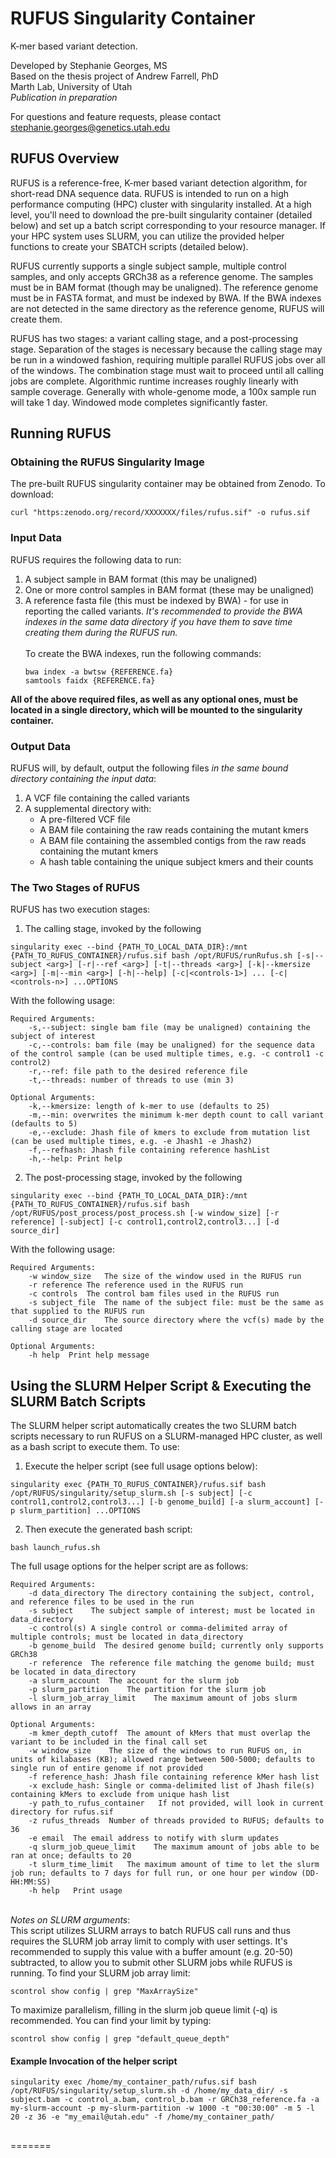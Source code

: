 RUFUS Singularity Container
=====

K-mer based variant detection. 

Developed by Stephanie Georges, MS\
Based on the thesis project of Andrew Farrell, PhD\
Marth Lab, University of Utah\
*Publication in preparation*

For questions and feature requests, please contact [stephanie.georges@genetics.utah.edu](stephanie.georges@genetics.utah.edu)

## RUFUS Overview

RUFUS is a reference-free, K-mer based variant detection algorithm, for short-read DNA sequence data. RUFUS is intended to run on a high performance computing (HPC) cluster with singularity installed. At a high level, you'll need to download the pre-built singularity container (detailed below) and set up a batch script corresponding to your resource manager. If your HPC system uses SLURM, you can utilize the provided helper functions to create your SBATCH scripts (detailed below).

RUFUS currently supports a single subject sample, multiple control samples, and only accepts GRCh38 as a reference genome. The samples must be in BAM format (though may be unaligned). The reference genome must be in FASTA format, and must be indexed by BWA. If the BWA indexes are not detected in the same directory as the reference genome, RUFUS will create them.

RUFUS has two stages: a variant calling stage, and a post-processing stage. Separation of the stages is necessary because the calling stage may be run in a windowed fashion, requiring multiple parallel RUFUS jobs over all of the windows. The combination stage must wait to proceed until all calling jobs are complete. Algorithmic runtime increases roughly linearly with sample coverage. Generally with whole-genome mode, a 100x sample run will take 1 day. Windowed mode completes significantly faster.


## Running RUFUS

### Obtaining the RUFUS Singularity Image

 The pre-built RUFUS singularity container may be obtained from Zenodo. To download:
```
curl "https:zenodo.org/record/XXXXXXX/files/rufus.sif" -o rufus.sif
```

### Input Data

RUFUS requires the following data to run:
1) A subject sample in BAM format (this may be unaligned)
2) One or more control samples in BAM format (these may be unaligned)
3) A reference fasta file (this must be indexed by BWA) - for use in reporting the called variants. *It's recommended to provide the BWA indexes in the same data directory if you have them to save time creating them during the RUFUS run.*\
\
To create the BWA indexes, run the following commands:
   ```
   bwa index -a bwtsw {REFERENCE.fa}
   samtools faidx {REFERENCE.fa}
   ```

**All of the above required files, as well as any optional ones, must be located in a single directory, which will be mounted to the singularity container.**

### Output Data

RUFUS will, by default, output the following files *in the same bound directory containing the input data*:
1) A VCF file containing the called variants
2) A supplemental directory with:
    * A pre-filtered VCF file
    * A BAM file containing the raw reads containing the mutant kmers
    * A BAM file containing the assembled contigs from the raw reads containing the mutant kmers
    * A hash table containing the unique subject kmers and their counts

 
### The Two Stages of RUFUS

RUFUS has two execution stages:
1) The calling stage, invoked by the following
```
singularity exec --bind {PATH_TO_LOCAL_DATA_DIR}:/mnt {PATH_TO_RUFUS_CONTAINER}/rufus.sif bash /opt/RUFUS/runRufus.sh [-s|--subject <arg>] [-r|--ref <arg>] [-t|--threads <arg>] [-k|--kmersize <arg>] [-m|--min <arg>] [-h|--help] [-c|<controls-1>] ... [-c|<controls-n>] ...OPTIONS
```
With the following usage:
```
Required Arguments:
    -s,--subject: single bam file (may be unaligned) containing the subject of interest
    -c,--controls: bam file (may be unaligned) for the sequence data of the control sample (can be used multiple times, e.g. -c control1 -c control2)
    -r,--ref: file path to the desired reference file
    -t,--threads: number of threads to use (min 3)

Optional Arguments:
    -k,--kmersize: length of k-mer to use (defaults to 25)
    -m,--min: overwrites the minimum k-mer depth count to call variant (defaults to 5)
    -e,--exclude: Jhash file of kmers to exclude from mutation list (can be used multiple times, e.g. -e Jhash1 -e Jhash2)
    -f,--refhash: Jhash file containing reference hashList
    -h,--help: Print help
```

2) The post-processing stage, invoked by the following
```
singularity exec --bind {PATH_TO_LOCAL_DATA_DIR}:/mnt {PATH_TO_RUFUS_CONTAINER}/rufus.sif bash /opt/RUFUS/post_process/post_process.sh [-w window_size] [-r reference] [-subject] [-c control1,control2,control3...] [-d source_dir]
```
With the following usage:
```
Required Arguments:
    -w window_size   The size of the window used in the RUFUS run
    -r reference The reference used in the RUFUS run
    -c controls  The control bam files used in the RUFUS run
    -s subject_file  The name of the subject file: must be the same as that supplied to the RUFUS run
    -d source_dir    The source directory where the vcf(s) made by the calling stage are located

Optional Arguments:    
	-h help  Print help message
```


## Using the SLURM Helper Script & Executing the SLURM Batch Scripts

The SLURM helper script automatically creates the two SLURM batch scripts necessary to run RUFUS on a SLURM-managed HPC cluster, as well as a bash script to execute them. To use:
1) Execute the helper script (see full usage options below):
``` 
singularity exec {PATH_TO_RUFUS_CONTAINER}/rufus.sif bash /opt/RUFUS/singularity/setup_slurm.sh [-s subject] [-c control1,control2,control3...] [-b genome_build] [-a slurm_account] [-p slurm_partition] ...OPTIONS
```

2) Then execute the generated bash script:
```
bash launch_rufus.sh
```

The full usage options for the helper script are as follows:
```
Required Arguments:
    -d data_directory The directory containing the subject, control, and reference files to be used in the run
    -s subject    The subject sample of interest; must be located in data_directory
    -c control(s) A single control or comma-delimited array of multiple controls; must be located in data_directory
    -b genome_build  The desired genome build; currently only supports GRCh38
    -r reference  The reference file matching the genome build; must be located in data_directory
    -a slurm_account  The account for the slurm job
    -p slurm_partition    The partition for the slurm job
    -l slurm_job_array_limit    The maximum amount of jobs slurm allows in an array
    
Optional Arguments:
    -m kmer_depth_cutoff  The amount of kMers that must overlap the variant to be included in the final call set
    -w window_size    The size of the windows to run RUFUS on, in units of kilabases (KB); allowed range between 500-5000; defaults to single run of entire genome if not provided
    -f reference_hash: Jhash file containing reference kMer hash list
    -x exclude_hash: Single or comma-delimited list of Jhash file(s) containing kMers to exclude from unique hash list
    -y path_to_rufus_container   If not provided, will look in current directory for rufus.sif	
    -z rufus_threads  Number of threads provided to RUFUS; defaults to 36
    -e email  The email address to notify with slurm updates
    -q slurm_job_queue_limit    The maximum amount of jobs able to be ran at once; defaults to 20
    -t slurm_time_limit   The maximum amount of time to let the slurm job run; defaults to 7 days for full run, or one hour per window (DD-HH:MM:SS)
    -h help   Print usage
```
\
*Notes on SLURM arguments*:\
This script utilizes SLURM arrays to batch RUFUS call runs and thus requires the SLURM job array limit to comply with user settings. It's recommended to supply this value with a buffer amount (e.g. 20-50) subtracted, to allow you to submit other SLURM jobs while RUFUS is running. To find your SLURM job array limit:
```
scontrol show config | grep "MaxArraySize"
```

To maximize parallelism, filling in the slurm job queue limit (-q) is recommended. You can find your limit by typing:
```
scontrol show config | grep "default_queue_depth"
```

#### Example Invocation of the helper script
```
singularity exec /home/my_container_path/rufus.sif bash /opt/RUFUS/singularity/setup_slurm.sh -d /home/my_data_dir/ -s subject.bam -c control_a.bam, control_b.bam -r GRCh38_reference.fa -a my-slurm-account -p my-slurm-partition -w 1000 -t "00:30:00" -m 5 -l 20 -z 36 -e "my_email@utah.edu" -f /home/my_container_path/
```

## 

=======

